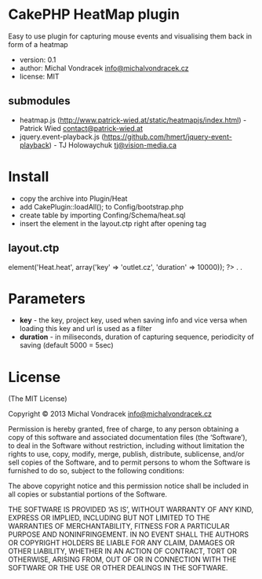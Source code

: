 CakePHP HeatMap plugin
======================
Easy to use plugin for capturing mouse events and visualising them back in form of a heatmap
* version: 0.1
* author: Michal Vondracek <info@michalvondracek.cz>
* license: MIT

submodules
----------
* heatmap.js (http://www.patrick-wied.at/static/heatmapjs/index.html) - Patrick Wied <contact@patrick-wied.at> 
* jquery.event-playback.js (https://github.com/hmert/jquery-event-playback) - TJ Holowaychuk <tj@vision-media.ca>

Install
=======
* copy the archive into Plugin/Heat
* add CakePlugin::loadAll(); to Config/bootstrap.php
* create table by importing Confing/Schema/heat.sql
* insert the element in the layout.ctp right after opening tag <body> 

layout.ctp
----------
 <body>
 <?php echo $this->element('Heat.heat', array('key' => 'outlet.cz', 'duration' => 10000)); ?>
 .
 .

Parameters
==========
* **key** - the key, project key, used when saving info and vice versa when loading this key and url is used as a filter
* **duration** - in miliseconds, duration of capturing sequence, periodicity of saving (default 5000 = 5sec)

License
=======
(The MIT License)

Copyright © 2013 Michal Vondracek <info@michalvondracek.cz>

Permission is hereby granted, free of charge, to any person obtaining a copy of this software and associated documentation files (the ‘Software’), to deal in the Software without restriction, including without limitation the rights to use, copy, modify, merge, publish, distribute, sublicense, and/or sell copies of the Software, and to permit persons to whom the Software is furnished to do so, subject to the following conditions:

The above copyright notice and this permission notice shall be included in all copies or substantial portions of the Software.

THE SOFTWARE IS PROVIDED ‘AS IS’, WITHOUT WARRANTY OF ANY KIND, EXPRESS OR IMPLIED, INCLUDING BUT NOT LIMITED TO THE WARRANTIES OF MERCHANTABILITY, FITNESS FOR A PARTICULAR PURPOSE AND NONINFRINGEMENT. IN NO EVENT SHALL THE AUTHORS OR COPYRIGHT HOLDERS BE LIABLE FOR ANY CLAIM, DAMAGES OR OTHER LIABILITY, WHETHER IN AN ACTION OF CONTRACT, TORT OR OTHERWISE, ARISING FROM, OUT OF OR IN CONNECTION WITH THE SOFTWARE OR THE USE OR OTHER DEALINGS IN THE SOFTWARE.
